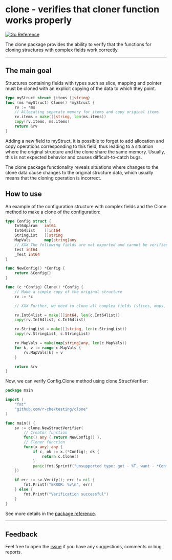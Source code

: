 clone - verifies that cloner function works properly
==========

[![Go Reference](https://pkg.go.dev/badge/github.com/r-che/testing/clone.svg)](https://pkg.go.dev/github.com/r-che/testing/clone)

The clone package provides the ability to verify that the functions for cloning structures with complex fields work correctly.

-------------------------

## The main goal

Structures containing fields with types such as slice, mapping and pointer must be cloned with an explicit copying of the data to which they point.

```go
type myStruct struct {items []string}
func (ms *myStruct) Clone() *myStruct {
    rv := *ms
    // Allocating separate memory for items and copy original items
    rv.items = make([]string, len(ms.items))
    copy(rv.items, ms.items)
    return &rv
}
```

Adding a new field to myStruct, it is possible to forget to add allocation and copy operations corresponding to this field, thus leading to a situation where the original structure and the clone share the same memory. Usually, this is not expected behavior and causes difficult-to-catch bugs.

The clone package functionality reveals situations where changes to the clone data cause changes to the original structure data, which usually means that the cloning operation is incorrect.

## How to use

An example of the configuration structure with complex fields and the Clone method to make a clone of the configuration:

```go
type Config struct {
    Int64param   int64
    Int64list    []int64
    StringList   []string
    MapVals      map[string]any
    // XXX The following fields are not exported and cannot be verified:
    test int64
    _Test int64
}

func NewConfig() *Config {
    return &Config{}
}

func (c *Config) Clone() *Config {
    // Make a simple copy of the original structure
    rv := *c

    // XXX Further, we need to clone all complex fields (slices, maps, etc...)

    rv.Int64list = make([]int64, len(c.Int64list))
    copy(rv.Int64list, c.Int64list)

    rv.StringList = make([]string, len(c.StringList))
    copy(rv.StringList, c.StringList)

    rv.MapVals = make(map[string]any, len(c.MapVals))
    for k, v := range c.MapVals {
        rv.MapVals[k] = v
    }

    return &rv
}
```

Now, we can verify Config.Clone method using clone.StructVerifier:

```go
package main

import (
    "fmt"
    "github.com/r-che/testing/clone"
)

func main() {
    sv := clone.NewStructVerifier(
        // Creator function
        func() any { return NewConfig() },
        // Cloner function
        func(x any) any {
            if c, ok := x.(*Config); ok {
                return c.Clone()
            }
            panic(fmt.Sprintf("unsupported type: got - %T, want - *Config", x))
    })

    if err := sv.Verify(); err != nil {
        fmt.Printf("ERROR: %v\n", err)
    } else {
        fmt.Printf("Verification successful")
    }
}
```

See more details in the [package reference].

[package reference]: https://pkg.go.dev/github.com/r-che/testing/clone

-------------------------

## Feedback

Feel free to open the [issue] if you have any suggestions, comments or bug reports.

[issue]: https://github.com/r-che/testing/issues

